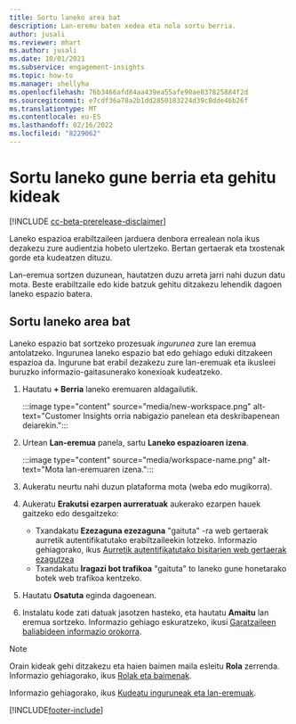 ```yaml
---
title: Sortu laneko area bat
description: Lan-eremu baten xedea eta nola sortu berria.
author: jusali
ms.reviewer: mhart
ms.author: jusali
ms.date: 10/01/2021
ms.subservice: engagement-insights
ms.topic: how-to
ms.manager: shellyha
ms.openlocfilehash: 76b3466afd84aa439ea55afe90ae037825884f2d
ms.sourcegitcommit: e7cdf36a78a2b1dd2850183224d39c8dde46b26f
ms.translationtype: MT
ms.contentlocale: eu-ES
ms.lasthandoff: 02/16/2022
ms.locfileid: "8229062"
---
```

# <a name="create-a-new-workspace-and-add-members"></a>Sortu laneko gune berria eta gehitu kideak

[!INCLUDE [cc-beta-prerelease-disclaimer](includes/cc-beta-prerelease-disclaimer.md)]

Laneko espazioa erabiltzaileen jarduera denbora errealean nola ikus dezakezu zure audientzia hobeto ulertzeko. Bertan gertaerak eta txostenak gorde eta kudeatzen dituzu.

Lan-eremua sortzen duzunean, hautatzen duzu arreta jarri nahi duzun datu mota. Beste erabiltzaile edo kide batzuk gehitu ditzakezu lehendik dagoen laneko espazio batera. 

## <a name="create-a-new-workspace"></a>Sortu laneko area bat

Laneko espazio bat sortzeko prozesuak *ingurunea* zure lan eremua antolatzeko. Ingurunea laneko espazio bat edo gehiago eduki ditzakeen espazioa da. Ingurune bat erabil dezakezu zure lan-eremuak eta ikusleei buruzko informazio-gaitasunerako konexioak kudeatzeko.

1. Hautatu **+ Berria** laneko eremuaren aldagailutik.

   :::image type="content" source="media/new-workspace.png" alt-text="Customer Insights orria nabigazio panelean eta deskribapenean deiarekin.":::

1. Urtean **Lan-eremua** panela, sartu **Laneko espazioaren izena**.

   :::image type="content" source="media/workspace-name.png" alt-text="Mota lan-eremuaren izena.":::

1. Aukeratu neurtu nahi duzun plataforma mota (weba edo mugikorra).

1. Aukeratu **Erakutsi ezarpen aurreratuak** aukerako ezarpen hauek gaitzeko edo desgaitzeko:

   - Txandakatu **Ezezaguna ezezaguna** "gaituta" -ra web gertaerak aurretik autentifikatutako erabiltzaileekin lotzeko. Informazio gehiagorako, ikus [Aurretik autentifikatutako bisitarien web gertaerak ezagutzea](unknown-to-known.md)
   - Txandakatu **Iragazi bot trafikoa** "gaituta" to laneko gune honetarako botek web trafikoa kentzeko. 

1. Hautatu **Osatuta** eginda dagoenean. 

1. Instalatu kode zati datuak jasotzen hasteko, eta hautatu **Amaitu** lan eremua sortzeko. Informazio gehiago eskuratzeko, ikusi [Garatzaileen baliabideen informazio orokorra](developer-resources.md).

> [!NOTE]
> Orain kideak gehi ditzakezu eta haien baimen maila esleitu **Rola** zerrenda. Informazio gehiagorako, ikus [Rolak eta baimenak](user-roles.md). 

Informazio gehiagorako, ikus [Kudeatu inguruneak eta lan-eremuak](manage-environments-workspaces.md).


[!INCLUDE[footer-include](../includes/footer-banner.md)]
